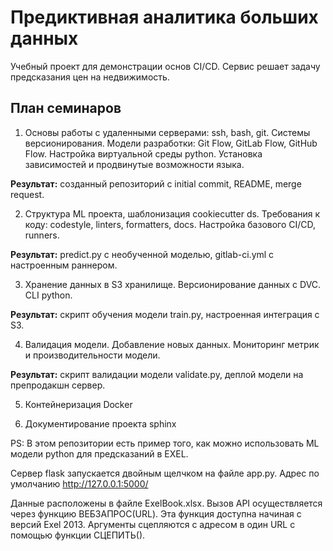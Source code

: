 # Предиктивная аналитика больших данных 

Учебный проект для демонстрации основ CI/CD. Сервис решает задачу предсказания цен на недвижимость.

## План семинаров

1. Основы работы с удаленными серверами: ssh, bash, git. 
Системы версионирования.
Модели разработки: Git Flow, GitLab Flow, GitHub Flow. 
Настройка виртуальной среды python. 
Установка зависимостей и продвинутые возможности языка.  

**Результат:** созданный репозиторий с initial commit, README, merge request.   

2. Структура ML проекта, шаблонизация cookiecutter ds. 
Требования к коду: codestyle, linters, formatters, docs. 
Настройка базового CI/CD, runners.

**Результат:**  predict.py с необученной моделью, gitlab-ci.yml с настроенным раннером.

3. Хранение данных в S3 хранилище. 
Версионирование данных с DVC. 
CLI python. 

**Результат:** скрипт обучения модели train.py, настроенная интеграция с S3.  


4. Валидация модели. 
Добавление новых данных. 
Мониторинг метрик и производительности модели.  

**Результат:** скрипт валидации модели validate.py, деплой модели на препродакшн сервер.   

5. Контейнеризация Docker  

6. Документирование проекта sphinx  



PS: В этом репозитории есть пример того, как можно использовать ML модели python для предсказаний в EXEL. 

Сервер flask запускается двойным щелчком на файле app.py. 
Адрес по умолчанию http://127.0.0.1:5000/

Данные расположены в файле ExelBook.xlsx. Вызов API осуществляется через функцию ВЕБЗАПРОС(URL). 
Эта функция доступна начиная с версий Exel 2013. 
Аргументы сцепляются с адресом в один URL с помощью функции СЦЕПИТЬ().
